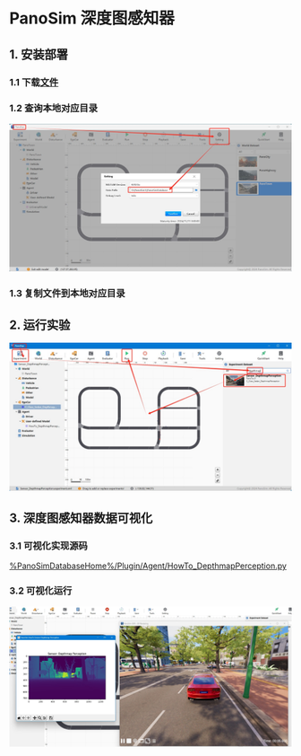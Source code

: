 # PanoSim 深度图感知器

## 1. 安装部署

### 1.1 下载[文件](https://github.com/liyanlee/PanoSim_How_To/tree/main/Sensor/Perception/DepthmapPerception/PanoSimDatabase)

### 1.2 查询本地对应目录
![image](../../../Bus/ego/docs/images/folder.jpg)

### 1.3 复制文件到本地对应目录

## 2. 运行实验
![image](docs/images/open.jpg)


## 3. 深度图感知器数据可视化

### 3.1 可视化实现源码
[%PanoSimDatabaseHome%/Plugin/Agent/HowTo_DepthmapPerception.py](PanoSimDatabase/Plugin/Agent/HowTo_DepthmapPerception.py)

### 3.2 可视化运行
![image](docs/images/visualization.jpg)
